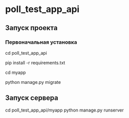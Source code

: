 # poll_test_app_api
## Запуск проекта
### Первоначальная установка
cd poll_test_app_api

pip install -r requirements.txt

cd myapp

python manage.py migrate


## Запуск сервера
cd poll_test_app_api/myapp
python manage.py runserver
